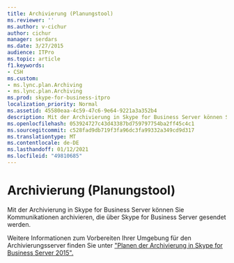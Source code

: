 ```yaml
---
title: Archivierung (Planungstool)
ms.reviewer: ''
ms.author: v-cichur
author: cichur
manager: serdars
ms.date: 3/27/2015
audience: ITPro
ms.topic: article
f1.keywords:
- CSH
ms.custom:
- ms.lync.plan.Archiving
- ms.lync.plan.Archiving
ms.prod: skype-for-business-itpro
localization_priority: Normal
ms.assetid: 45580eaa-4c59-47c6-9e64-9221a3a352b4
description: Mit der Archivierung in Skype for Business Server können Sie Kommunikationen archivieren, die über Skype for Business Server gesendet werden.
ms.openlocfilehash: 053924727c43d43387bd759797754ba2ff45c4c1
ms.sourcegitcommit: c528fad9db719f3fa96dc3fa99332a349cd9d317
ms.translationtype: MT
ms.contentlocale: de-DE
ms.lasthandoff: 01/12/2021
ms.locfileid: "49810685"
---
```

# <a name="archiving-planning-tool"></a>Archivierung (Planungstool)
 
Mit der Archivierung in Skype for Business Server können Sie Kommunikationen archivieren, die über Skype for Business Server gesendet werden.
  
Weitere Informationen zum Vorbereiten Ihrer Umgebung für den Archivierungsserver finden Sie unter ["Planen der Archivierung in Skype for Business Server 2015".](../../plan-your-deployment/archiving/archiving.md)
  

